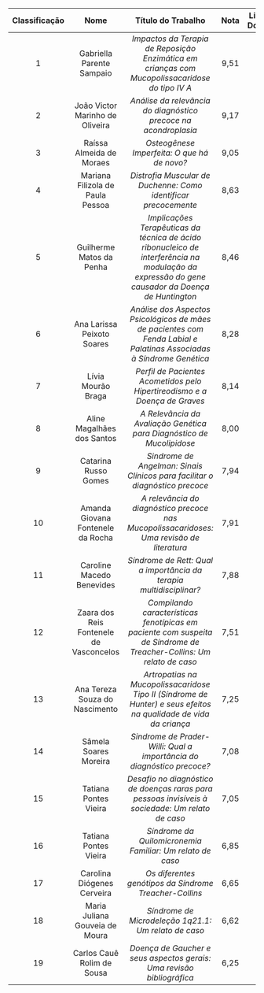 | **Classificação** |                 **Nome**                |                                                              **Título do Trabalho**                                                             | **Nota** | **Link para Download** |
|:-----------------:|:---------------------------------------:|:-----------------------------------------------------------------------------------------------------------------------------------------------:|:--------:|:----------------------:|
|         1         |        Gabriella Parente Sampaio        | _Impactos da Terapia de Reposição Enzimática em crianças com Mucopolissacaridose do tipo IV A_                                                  |   9,51   |            [Link](PDFs/1.%20IMPACTOS%20DA%20TERAPIA%20DE%20REPOSIÇÃO%20ENZIMÁTICA%20EM%20CRIANÇAS%20COM%20MUCOPOLISSACARIDOSE%20DO%20TIPO%20IV%20A.pdf)            |
|         2         |     João Victor Marinho de Oliveira     | _Análise da relevância do diagnóstico precoce na acondroplasia_                                                                                 |   9,17   |            [Link](PDFs/2.%20ANÁLISE%20DA%20RELEVÂNCIA%20DO%20DIAGNÓSTICO%20PRECOCE%20NA%20ACONDROPLASIA.pdf)            |
|         3         |         Raíssa Almeida de Moraes        | _Osteogênese Imperfeita: O que há de novo?_                                                                                                     |   9,05   |            [Link](PDFs/3.%20OSTEOGÊNESE%20IMPERFEITA,%20O%20QUE%20HÁ%20DE%20NOVO.pdf)            |
|         4         |     Mariana Filizola de Paula Pessoa    | _Distrofia Muscular de Duchenne: Como identificar precocemente_                                                                                 |   8,63   |            [Link](PDFs/4.%20DISTROFIA%20MUSCULAR%20DE%20DUCHENNE,%20COMO%20IDENTIFICAR%20PRECOCEMENTE.pdf)            |
|         5         |         Guilherme Matos da Penha        | _Implicações Terapêuticas da técnica de ácido ribonucleico de interferência na modulação da expressão do gene causador da Doença de Huntington_ |   8,46   |            [Link](PDFs/5.%20IMPLICAÇÕES%20TERAPÊUTICAS%20DA%20TÉCNICA%20DE%20ÁCIDO%20RIBONUCLEICO%20DE%20INTERFERÊNCIA%20NA%20MODULAÇÃO%20DA%20EXPRESSÃO%20DO%20GENE%20CAUSADOR%20DA%20DOENÇA%20DE%20HUNTINGTON.pdf)            |
|         6         |        Ana Larissa Peixoto Soares       | _Análise dos Aspectos Psicológicos de mães de pacientes com Fenda Labial e Palatinas Associadas à Síndrome Genética_                            |   8,28   |            [Link](PDFs/6.%20ANÁLISE%20DOS%20ASPECTOS%20PSICOLÓGICOS%20DE%20MÃES%20DE%20PACIENTES%20COM%20FENDA%20LABIAL%20E%20OU%20PALATINAS%20ASSOCIADAS%20A%20SÍNDROME%20GENÉTICA.pdf)            |
|         7         |            Lívia Mourão Braga           | _Perfil de Pacientes Acometidos pelo Hipertireodismo e a Doença de Graves_                                                                      |   8,14   |            [Link](PDFs/7.%20PERFIL%20DE%20PACIENTES%20ACOMETIDOS%20PELO%20HIPERTIREOIDISMO%20E%20A%20DOENÇA%20DE%20GRAVES,%20UMA%20REVISÃO%20DE%20LITERATURA.pdf)            |
|         8         |        Aline Magalhães dos Santos       | _A Relevância da Avaliação Genética para Diagnóstico de Mucolipidose_                                                                           |   8,00   |            [Link](PDFs/8.%20A%20RELEVÂNCIA%20DA%20AVALIAÇÃO%20GENÉTICA%20PARA%20DIAGNÓSTICO%20DE%20MUCOLIPIDOSE.pdf)            |
|         9         |           Catarina Russo Gomes          | _Sindrome de Angelman: Sinais Clínicos para facilitar o diagnóstico precoce_                                                                    |   7,94   |            [Link](PDFs/9.%20SÍNDROME%20DE%20ANGELMAN,%20SINAIS%20CLÍNICOS%20PARA%20FACILITAR%20O%20DIAGNOSTICO%20PRECOCE.pdf)            |
|         10        |    Amanda Giovana Fontenele da Rocha    | _A relevância do diagnóstico precoce nas Mucopolissacaridoses: Uma revisão de literatura_                                                       |   7,91   |            [Link](PDFs/10.%20A%20RELEVÂNCIA%20DO%20DIAGNÓSTICO%20PRECOCE%20NAS%20MUCOPOLISSACARIDOSES,%20UMA%20REVISÃO%20DE%20LITERATURA.pdf)            |
|         11        |        Caroline Macedo Benevides        | _Síndrome de Rett: Qual a importância da terapia multidisciplinar?_                                                                             |   7,88   |            [Link](PDFs/11.%20SÍNDROME%20DE%20RETT,%20QUAL%20IMPORTÂNCIA%20DA%20TERAPIA.pdf)            |
|         12        | Zaara dos Reis Fontenele de Vasconcelos | _Compilando características fenotípicas em paciente com suspeita de Síndrome de Treacher-Collins: Um relato de caso_                            |   7,51   |            [Link](PDFs/12.%20COMPILANDO%20CARACTERÍSTICAS%20FENOTÍPICAS%20EM%20PACIENTE%20COM%20SUSPEITA%20DE%20SÍNDROME%20DE%20TREACHER%20COLLINS,%20RELATO%20DE%20CASO.pdf)            |
|         13        |      Ana Tereza Souza do Nascimento     | _Artropatias na Mucopolissacaridose Tipo II (Síndrome de Hunter) e seus efeitos na qualidade de vida da criança_                                |   7,25   |            [Link](PDFs/13.%20ARTROPATIAS%20NA%20MUCOPOLISSACARIDOSE%20TIPO%20II%20(SÍNDROME%20DE%20HUNTER)%20E%20SEUS%20EFEITOS%20NA%20QUALIDADE%20DE%20VIDA%20DA%20CRIANÇA.pdf)            |
|         14        |          Sâmela Soares Moreira          | _Sindrome de Prader-Willi: Qual a importância do diagnóstico precoce?_                                                                          |   7,08   |            [Link](PDFs/14.%20SÍNDROME%20DE%20PRADER-WILLI,%20QUAL%20A%20IMPORTÂNCIA%20DO%20DIAGNÓSTICO%20PRECOCE.pdf)            |
|         15        |          Tatiana Pontes Vieira          | _Desafio no diagnóstico de doenças raras para pessoas invisíveis à sociedade: Um relato de caso_                                                |   7,05   |            [Link](PDFs/15.%20DESAFIO%20NO%20DIAGNÓSTICO%20DE%20DOENÇAS%20RARAS%20PARA%20PESSOAS%20INVISÍVEIS%20À%20SOCIEDADE,%20UM%20RELATO%20DE%20CASO.pdf)            |
|         16        |          Tatiana Pontes Vieira          | _Síndrome da Quilomicronemia Familiar: Um relato de caso_                                                                                       |   6,85   |            [Link](PDFs/16.%20SÍNDROME%20DA%20QUILOMICRONEMIA%20FAMILIAR,%20UM%20RELATO%20DE%20CASO.pdf)            |
|         17        |        Carolina Diógenes Cerveira       | _Os diferentes genótipos da Síndrome Treacher-Collins_                                                                                          |   6,65   |            [Link](PDFs/17.%20OS%20DIFERENTES%20GENÓTIPOS%20DA%20SÍNDROME%20DE%20TREACHER%20COLLINS.pdf)            |
|         18        |      Maria Juliana Gouveia de Moura     | _Síndrome de Microdeleção 1q21.1: Um relato de caso_                                                                                            |   6,62   |            [Link](PDFs/18.%20SÍNDROME%20DE%20MICRODELEÇÃO%201q21.1,%20UM%20RELATO%20DE%20CASO.pdf)            |
|         19        |        Carlos Cauê Rolim de Sousa       | _Doença de Gaucher e seus aspectos gerais: Uma revisão bibliográfica_                                                                           |   6,25   |            [Link](PDFs/19.%20DOENÇA%20DE%20GAUCHER%20E%20SEUS%20ASPECTOS%20GERAIS,%20UMA%20REVISÃO%20BIBLIOGRÁFICA.pdf)            |
